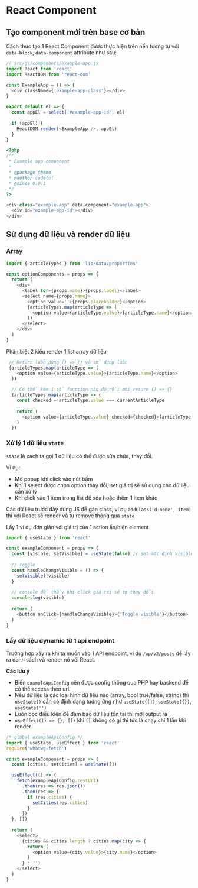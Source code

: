 # React Component

## Tạo component mới trên base cơ bản

Cách thức tạo 1 React Component được thực hiện trên nền tương tự với `data-block`, `data-component` attribute như sau:

```js
// src/js/components/example-app.js
import React from 'react'
import ReactDOM from 'react-dom'

const ExampleApp = () => {
  <div className={'example-app-class'}></div>
}

export default el => {
  const appEl = select('#example-app-id', el)
  
  if (appEl) {
    ReactDOM.render(<ExampleApp />, appEl)
  }
}
```

```php
<?php
/**
 * Example app component
 *
 * @package theme
 * @author codetot
 * @since 0.0.1
 */
?>

<div class="example-app" data-component="example-app">
  <div id="example-app-id"></div>
</div>
```

## Sử dụng dữ liệu và render dữ liệu

### Array

```js
import { articleTypes } from 'lib/data/properties'

const optionComponents = props => {
  return (
    <div>
      <label for={props.name}>{props.label}</label>
      <select name={props.name}>
        <option value=''>{props.placeholder}</option>
        {articleTypes.map(articleType => (
          <option value={articleType.value}>{articleType.name}</option>
        ))
      </select>
    </div>
  )
}
```

Phân biệt 2 kiểu render 1 list array dữ liệu

```js
 // Return luôn dùng () => () và sử dụng luôn
 {articleTypes.map(articleType => (
    <option value={articleType.value}>{articleType.name}</option>
  ))

  // Có thể kèm 1 số function nào đó rồi mới return () => {}
  {articleTypes.map(articleType => {
    const checked = articleType.value === currentArticleType
  
    return (
      <option value={articleType.value} checked={checked}>{articleType.name}</option>
    )
  })
```

### Xử lý 1 dữ liệu `state`

`state` là cách ta gọi 1 dữ liệu có thể được sửa chữa, thay đổi.

Ví dụ:

- Mở popup khi click vào nút bấm
- Khi 1 select được chọn option thay đổi, set giá trị sẽ sử dụng cho dữ liệu cần xử lý
- Khi click vào 1 item trong list để xóa hoặc thêm 1 item khác

Các dữ liệu trước đây dùng JS để gán class, ví dụ `addClass('d-none', item)` thì với React sẽ render và tự remove thông qua `state`

Lấy 1 ví dụ đơn giản với giá trị của 1 action ẩn/hiện element

```js
import { useState } from 'react'

const exampleComponent = props => {
  const [visible, setVisible] = useState(false) // set mặc định visible = false
  
  // Toggle
  const handleChangeVisible = () => {
    setVisible(!visible)
  }
  
  // console để thấy khi click giá trị sẽ tự thay đổi
  console.log(visible)
  
  return (
    <button onClick={handleChangeVisible}>{'Toggle visible'}</button>
  )
}
```

### Lấy dữ liệu dynamic từ 1 api endpoint

Trường hợp xảy ra khi ta muốn vào 1 API endpoint, ví dụ `/wp/v2/posts` để lấy ra danh sách và render nó với React.

**Các lưu ý**

- Biến `exampleApiConfig` nên được config thông qua PHP hay backend để có thể access theo url.
- Nếu dữ liệu là các loại hình dữ liệu nào (array, bool true/false, string) thì `useState()` cần có định dạng tương ứng như `useState([])`, `useState({})`, `useState('')`
- Luôn bọc điều kiện để đảm bảo dữ liệu tồn tại thì mới output ra
- `useEffect(() => {}, [])` khi `[]` không có gì thì tức là chạy chỉ 1 lần khi render.

```js
/* global exampleApiConfig */
import { useState, useEffect } from 'react'
require('whatwg-fetch')

const exampleComponent = props => {
  const [cities, setCities] = useState([])

  useEffect(() => {
    fetch(exampleApiConfig.restUrl)
      .then(res => res.json())
      .then(res => {
        if (res.cities) {
          setCities(res.cities)
        }
      })
  }, [])
  
  return (
    <select>
      {cities && cities.length ? cities.map(city => {
        return (
          <option value={city.value}>{city.name}</option>
        )
      } : '')
    </select>
  )
}
```
